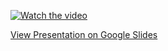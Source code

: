 [![Watch the video](https://www.youtube.com/watch?v=UrZrx6ozNCc&t=1s)](https://www.youtube.com/watch?v=UrZrx6ozNCc&t=1s)


[View Presentation on Google Slides](https://docs.google.com/presentation/u/0/?ec=wgc-slides-[module]-goto)
